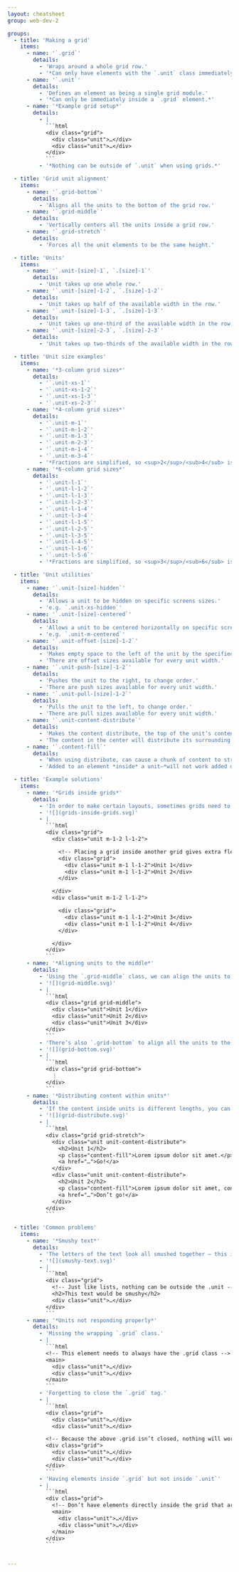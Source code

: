 ```yaml
---
layout: cheatsheet
group: web-dev-2

groups:
  - title: 'Making a grid'
    items:
      - name: '`.grid`'
        details:
          - 'Wraps around a whole grid row.'
          - '*Can only have elements with the `.unit` class immediately inside.*'
      - name: '`.unit`'
        details:
          - 'Defines an element as being a single grid module.'
          - '*Can only be immediately inside a `.grid` element.*'
      - name: '*Example grid setup*'
        details:
          - |
            ```html
            <div class="grid">
              <div class="unit">…</div>
              <div class="unit">…</div>
            </div>
            ```
          - '*Nothing can be outside of `.unit` when using grids.*'

  - title: 'Grid unit alignment'
    items:
      - name: '`.grid-bottom`'
        details:
          - 'Aligns all the units to the bottom of the grid row.'
      - name: '`.grid-middle`'
        details:
          - 'Vertically centers all the units inside a grid row.'
      - name: '`.grid-stretch`'
        details:
          - 'Forces all the unit elements to be the same height.'

  - title: 'Units'
    items:
      - name: '`.unit-[size]-1`, `.[size]-1`'
        details:
          - 'Unit takes up one whole row.'
      - name: '`.unit-[size]-1-2`, `.[size]-1-2`'
        details:
          - 'Unit takes up half of the available width in the row.'
      - name: '`.unit-[size]-1-3`, `.[size]-1-3`'
        details:
          - 'Unit takes up one-third of the available width in the row.'
      - name: '`.unit-[size]-2-3`, `.[size]-2-3`'
        details:
          - 'Unit takes up two-thirds of the available width in the row.'

  - title: 'Unit size examples'
    items:
      - name: '*3-column grid sizes*'
        details:
          - '`.unit-xs-1`'
          - '`.unit-xs-1-2`'
          - '`.unit-xs-1-3`'
          - '`.unit-xs-2-3`'
      - name: '*4-column grid sizes*'
        details:
          - '`.unit-m-1`'
          - '`.unit-m-1-2`'
          - '`.unit-m-1-3`'
          - '`.unit-m-2-3`'
          - '`.unit-m-1-4`'
          - '`.unit-m-3-4`'
          - '*Fractions are simplified, so <sup>2</sup>/<sub>4</sub> is <sup>1</sup>/<sub>2</sub>.*'
      - name: '*6-column grid sizes*'
        details:
          - '`.unit-l-1`'
          - '`.unit-l-1-2`'
          - '`.unit-l-1-3`'
          - '`.unit-l-2-3`'
          - '`.unit-l-1-4`'
          - '`.unit-l-3-4`'
          - '`.unit-l-1-5`'
          - '`.unit-l-2-5`'
          - '`.unit-l-3-5`'
          - '`.unit-l-4-5`'
          - '`.unit-l-1-6`'
          - '`.unit-l-5-6`'
          - '*Fractions are simplified, so <sup>3</sup>/<sub>6</sub> is <sup>1</sup>/<sub>2</sub>.*'

  - title: 'Unit utilities'
    items:
      - name: '`.unit-[size]-hidden`'
        details:
          - 'Allows a unit to be hidden on specific screens sizes.'
          - 'e.g. `.unit-xs-hidden`'
      - name: '`.unit-[size]-centered`'
        details:
          - 'Allows a unit to be centered horizontally on specific screen sizes.'
          - 'e.g. `.unit-m-centered`'
      - name: '`.unit-offset-[size]-1-2`'
        details:
          - 'Makes empty space to the left of the unit by the specified amount.'
          - 'There are offset sizes available for every unit width.'
      - name: '`.unit-push-[size]-1-2`'
        details:
          - 'Pushes the unit to the right, to change order.'
          - 'There are push sizes available for every unit width.'
      - name: '`.unit-pull-[size]-1-2`'
        details:
          - 'Pulls the unit to the left, to change order.'
          - 'There are pull sizes available for every unit width.'
      - name: '`.unit-content-distribute`'
        details:
          - 'Makes the content distribute, the top of the unit’s content will align, the bottom content will align.'
          - 'The content in the center will distribute its surrounding space evenly.'
      - name: '`.content-fill`'
        details:
          - 'When using distribute, can cause a chunk of content to stretch vertically.'
          - 'Added to an element *inside* a unit—*will not work added directly to a `.unit`.*'

  - title: 'Example solutions'
    items:
      - name: '*Grids inside grids*'
        details:
          - 'In order to make certain layouts, sometimes grids need to be put inside other grids.'
          - '![](grids-inside-grids.svg)'
          - |
            ```html
            <div class="grid">
              <div class="unit m-1-2 l-1-2">

                <!-- Placing a grid inside another grid gives extra flexibility for certain layouts -->
                <div class="grid">
                  <div class="unit m-1 l-1-2">Unit 1</div>
                  <div class="unit m-1 l-1-2">Unit 2</div>
                </div>

              </div>
              <div class="unit m-1-2 l-1-2">

                <div class="grid">
                  <div class="unit m-1 l-1-2">Unit 3</div>
                  <div class="unit m-1 l-1-2">Unit 4</div>
                </div>

              </div>
            </div>
            ```
      - name: '*Aligning units to the middle*'
        details:
          - 'Using the `.grid-middle` class, we can align the units to the middle of each other.'
          - '![](grid-middle.svg)'
          - |
            ```html
            <div class="grid grid-middle">
              <div class="unit">Unit 1</div>
              <div class="unit">Unit 2</div>
              <div class="unit">Unit 3</div>
            </div>
            ```
          - 'There’s also `.grid-bottom` to align all the units to the bottom.'
          - '![](grid-bottom.svg)'
          - |
            ```html
            <div class="grid grid-bottom">
              ⋮
            </div>
            ```
      - name: '*Distributing content within units*'
        details:
          - 'If the content inside units is different lengths, you can distribute it to align both the top and bottom.'
          - '![](grid-distribute.svg)'
          - |
            ```html
            <div class="grid grid-stretch">
              <div class="unit unit-content-distribute">
                <h2>Unit 1</h2>
                <p class="content-fill">Lorem ipsum dolor sit amet.</p>
                <a href="…">Go!</a>
              </div>
              <div class="unit unit-content-distribute">
                <h2>Unit 2</h2>
                <p class="content-fill">Lorem ipsum dolor sit amet, consectetuer adipiscing elit.</p>
                <a href="…">Don’t go!</a>
              </div>
            </div>
            ```

  - title: 'Common problems'
    items:
      - name: '*Smushy text*'
        details:
          - 'The letters of the text look all smushed together — this is caused by text being inside `.grid` but not inside `.unit`.'
          - '![](smushy-text.svg)'
          - |
            ```html
            <div class="grid">
              <!-- Just like lists, nothing can be outside the .unit -->
              <h2>This text would be smushy</h2>
              <div class="unit">…</div>
            </div>
            ```
      - name: '*Units not responding properly*'
        details:
          - 'Missing the wrapping `.grid` class.'
          - |
            ```html
            <!-- This element needs to always have the .grid class -->
            <main>
              <div class="unit">…</div>
              <div class="unit">…</div>
            </main>
            ```
          - 'Forgetting to close the `.grid` tag.'
          - |
            ```html
            <div class="grid">
              <div class="unit">…</div>
              <div class="unit">…</div>

            <!-- Because the above .grid isn’t closed, nothing will work properly -->
            <div class="grid">
              <div class="unit">…</div>
              <div class="unit">…</div>
            </div>
            ```
          - 'Having elements inside `.grid` but not inside `.unit`'
          - |
            ```html
            <div class="grid">
              <!-- Don’t have elements directly inside the grid that aren’t .unit tags -->
              <main>
                <div class="unit">…</div>
                <div class="unit">…</div>
              </main>
            </div>
            ```


---
```

